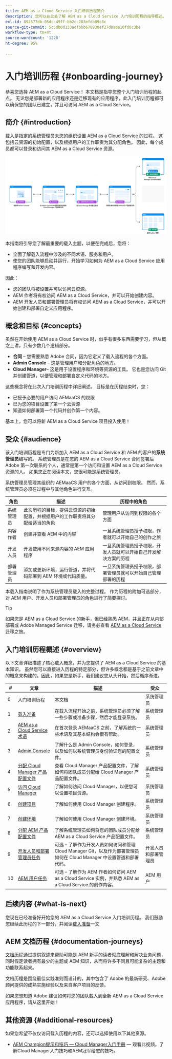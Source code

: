 ```yaml
---
title: AEM as a Cloud Service 入门培训历程简介
description: 您可以在此处了解 AEM as a Cloud Service 入门培训历程的指导概述。
exl-id: 892577db-05dc-49ff-bb2c-203efdb89c8c
source-git-commit: 5c5db0d133adfbbb678930ef27d8ade10fd0c3be
workflow-type: tm+mt
source-wordcount: '1228'
ht-degree: 95%

---
```



# 入门培训历程 {#onboarding-journey}

恭喜您选择 AEM as a Cloud Service！ 本文档是指导您整个入门培训历程的起点。 无论您是部署新的应用程序还是迁移现有的应用程序，此入门培训历程都可以确保您的团队已建立，并且可访问 AEM as a Cloud Service。

## 简介 {#introduction}

载入是指定的系统管理员未您的组织设置 AEM as a Cloud Service 的过程。 这包括云资源的初始配置，以及根据用户的工作职责为其分配角色。 因此，每个成员都可以登录和访问其 AEM as a Cloud Service 资源。

![入门培训历程](/help/journey-onboarding/assets/onboarding-journey.png)

本指南将引导您了解最重要的载入主题，以便在完成后，您将：

* 全面了解载入流程中涉及的不同术语、服务和用户。
* 使您的团队能够启动并运行，开始学习如何为 AEM as a Cloud Service 应用程序编写和开发内容。

因此：

* 您的团队将被设置并可以访问云资源。
* AEM 作者将有权访问 AEM as a Cloud Service，并可以开始创建内容。
* AEM 开发人员和部署管理员将有权访问 AEM as a Cloud Service，并可以开始创建和部署自定义应用程序。

## 概念和目标 {#concepts}

虽然在开始使用 AEM as a Cloud Service 时，似乎有很多东西需要学习，但从概念上讲，只有少数几个逻辑部分。

* **合同** – 您需要熟悉 Adobe 合同，因为它定义了载入流程的各个方面。
* **Admin Console** – 这是管理用户和分配角色的地方。
* **Cloud Manager**– 这是用于设置程序和环境等资源的工具。 它也是您访问 Git 并创建管道，以便管理和部署自定义代码的地方。

这些概念将在此次入门培训历程中详细阐述。 目标是在历程结束时，您：

* 已授予必要的用户访问 AEMaaCS 的权限
* 已为您的项目设置了第一个云资源
* 知道如何部署第一个代码并创作第一个内容。

基本上，您可以将新 AEM as a Cloud Service 项目投入使用！

## 受众 {#audience}

该入门培训历程是专门为新加入 AEM as a Cloud Service 和 AEM 的客户的&#x200B;**系统管理员**&#x200B;编写的。 系统管理员是在您的 AEM as a Cloud Service 合同签署后 Adobe 第一次联系的个人，通常是第一个访问和设置 AEM as a Cloud Service 资源的人。 如果您正在阅读本文，您很可能是系统管理员。

系统管理员管理其组织的 AEMaaCS 用户的各个方面，从访问到权限。 然而，系统管理员必须在过程中与其他角色进行交互。

| 角色 | 描述 | 历程中的角色 |
|---|---|---|
| 系统管理员 | 此次历程的目标，提供云资源的初始配置，并根据用户的工作职责将其分配给适当的角色 | 管理用户从访问到权限的各个方面 |
| 内容作者 | 创建并查看 AEM 中的内容 | 一旦系统管理员授予权限，作者就可以开始自己的创作之旅 |
| 开发人员 | 开发使用不同来源内容的 AEM 应用程序 | 一旦系统管理员授予权限，开发人员就可以开始自己开发解决方案的历程 |
| 部署管理员 | 添加或更新环境，运行管道，并将代码部署到 AEM 环境或代码质量。 | 一旦系统管理员授予权限，部署管理员就可以开始自己管理部署的历程 |

本载入指南说明了作为系统管理员载入的完整过程。 作为历程的附加可选部分，对 AEM 用户、开发人员和部署管理员的角色进行了简要探讨。

>[!TIP]
>
>如果您是 AEM as a Cloud Service 的新手，但已经熟悉 AEM，并且正在从内部部署或 Adobe Managed Service 迁移，请务必查看 [AEM as a Cloud Service](/help/journey-migration/getting-started.md) 迁移之旅。

## 入门培训历程概述 {#overview}

以下文章详细描述了核心载入概念，并为您提供了 AEM as a Cloud Service 的基本知识。 虽然您可以直接进入历程的特定部分，但许多概念都是基于之前文章中的概念来构建的。因此，如果您是新手，我们建议您从头开始，然后循序渐进。

| # | 文章 | 描述 | 受众 |
|---|---|---|---|
| 0 | 入门培训历程 | 本文档 | 系统管理员 |
| 1 | [载入准备](preparation.md) | 在载入流程开始之前，系统管理员必须了解一些步骤或准备步骤，然后才能登录系统。 | 系统管理员 |
| 2 | [AEM as a Cloud Service 术语](terminology.md) | 在首次登录 AEMaaCS 之前，了解系统的一些术语及其基本结构会很有帮助。 | 系统管理员 |
| 3 | [Admin Console](admin-console.md) | 了解什么是 Admin Console，如何登录，以及如何以系统管理员身份验证您的配置文件。 | 系统管理员 |
| 4 | [分配 Cloud Manager 产品配置文件](assign-profiles-cloud-manager.md) | 查看 Cloud Manager 产品配置文件，了解如何将团队成员分配给 Cloud Manager 产品配置文件。 | 系统管理员 |
| 5 | [访问 Cloud Manager](cloud-manager.md) | 了解如何访问 Cloud Manager，以便您可以设置项目资源。 | 系统管理员 |
| 6 | [创建项目](create-program.md) | 了解如何使用 Cloud Manager 创建程序。 | 系统管理员 |
| 7 | [创建环境](create-environments.md) | 了解如何使用 Cloud Manager 创建环境。 | 系统管理员 |
| 8 | [分配 AEM 产品配置文件](assign-profiles-aem.md) | 了解系统管理员如何将您的团队成员分配给 AEM as a Cloud Service 产品配置文件。 | 系统管理员 |
| 9 | [开发人员和部署管理员任务](developers.md) | 可选 – 了解作为开发人员如何访问和管理 Cloud Manager Git，以及作为部署管理员如何在 Cloud Manager 中设置管道和部署代码。 | 开发人员和部署管理员 |
| 10 | [AEM 用户任务](aem-users.md) | 可选 – 了解作为 AEM 作者如何访问 AEM as a Cloud Service 实例，并熟悉 AEM as a Cloud Service.的创作内容。 | AEM 用户 |

## 后续内容 {#what-is-next}

您现在已经准备好开始您的 AEM as a Cloud Service 入门培训历程。 我们鼓励您继续此历程的下一部分，并阅读[载入准备](preparation.md)一文

## AEM 文档历程 {#documentation-journeys}

[文档历程](/help/journey-documentation/documentation-journeys.md)通过提供叙述来帮助可能是 AEM 新手的读者彻底理解和解决业务问题，同时假定读者拥有最少的主题或 AEM 知识，从而将许多不同且可能复杂的主题和功能联系起来。

文档历程是围绕最佳实践准则而设计的，其中包含了 Adobe 的最新研究、Adobe 顾问提供的成熟实施经验以及来自客户项目的反馈。

如果您想知道 Adobe 建议如何将您的团队载入到全新 AEM as a Cloud Service 应用程序，请从这里开始！

## 其他资源 {#additional-resources}

如果您希望不仅仅访问载入历程的内容，还可以选择使用以下其他资源。

* [AEM Champion提示和技巧 — Cloud Manager入门手册](https://experienceleague.adobe.com/docs/experience-manager-learn/cloud-service/expert-resources/aem-champions/onboarding-playbook.md)  — 观看此视频，了解Cloud Manager入门技巧和AEM冠军给您的技巧。
